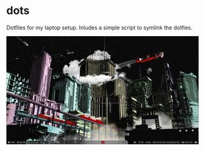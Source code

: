 # dots

Dotfiles for my laptop setup. Inludes a simple script to symlink the dotfies.

![](screen.png)

